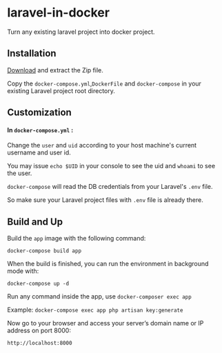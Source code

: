 # laravel-in-docker
Turn any existing laravel project into docker project.

## Installation
[Download](https://github.com/nahidacm/laravel-in-docker/archive/main.zip) and extract the Zip file. 

Copy the `docker-compose.yml`,`DockerFile` and `docker-compose` in your existing Laravel project root directory.


## Customization

#### In `docker-compose.yml` :

Change the `user` and `uid` according to your host machine's current username and user id.

You may issue `echo $UID` in your console to see the uid and `whoami` to see the user.

`docker-compose` will read the DB credentials from your Laravel's `.env` file. 

So make sure your Laravel project files with `.env` file is already there.

## Build and Up
Build the `app` image with the following command:

`docker-compose build app`

When the build is finished, you can run the environment in background mode with:

`docker-compose up -d`

Run any command inside the app, use `docker-composer exec app`  

Example: `docker-compose exec app php artisan key:generate`

Now go to your browser and access your server’s domain name or IP address on port 8000:

`http://localhost:8000`
